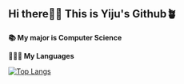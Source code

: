 ## Hi there👋🏻 This is Yiju's Github🪴
**📚 My major is Computer Science**

**👩🏻‍💻 My Languages**

[![Top Langs](https://github-readme-stats.vercel.app/api/top-langs/?username=20Yiju&langs_count=10&layout=compact&theme=solarized-light)](https://github.com/20Yiju/20Yiju)
